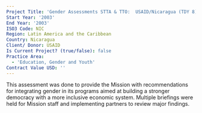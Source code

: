 ```yaml
---
Project Title: 'Gender Assessments STTA & TTO:  USAID/Nicaragua (TDY 8)'
Start Year: '2003'
End Year: '2003'
ISO3 Code: NIC
Region: Latin America and the Caribbean
Country: Nicaragua
Client/ Donor: USAID
Is Current Project? (true/false): false
Practice Area:
  - 'Education, Gender and Youth'
Contract Value USD: ''
---
```

This assessment was done to provide the Mission with recommendations for integrating gender in its programs aimed at building a stronger democracy with a more inclusive economic system. Multiple briefings were held for Mission staff and implementing partners to review major findings.